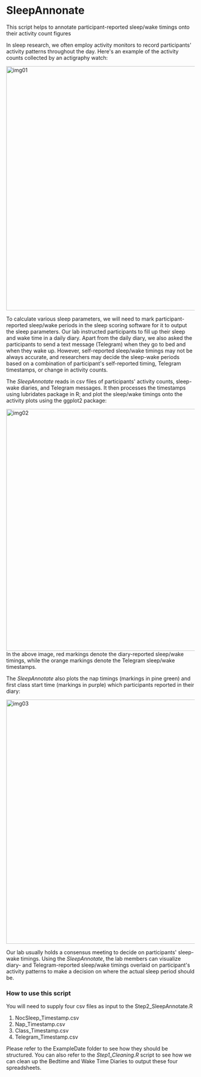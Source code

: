 # SleepAnnonate
This script helps to annotate participant-reported sleep/wake timings onto their activity count figures

In sleep research, we often employ activity monitors to record participants' activity patterns throughout the day. Here's an example of the activity counts collected by an actigraphy watch:

<img width="652" alt="img01" src="https://user-images.githubusercontent.com/99003122/161433468-c62f0d98-a7fa-458b-b83e-0755d42f86b7.png">

To calculate various sleep parameters, we will need to mark participant-reported sleep/wake periods in the sleep scoring software for it to output the sleep parameters. Our lab instructed participants to fill up their sleep and wake time in a daily diary. Apart from the daily diary, we also asked the participants to send a text message (Telegram) when they go to bed and when they wake up. However, self-reported sleep/wake timings may not be always accurate, and researchers may decide the sleep-wake periods based on a combination of participant's self-reported timing, Telegram timestamps, or change in activity counts.

The *SleepAnnotate* reads in csv files of participants' activity counts, sleep-wake diaries, and Telegram messages. It then processes the timestamps using lubridates package in R; and plot the sleep/wake timings onto the activity plots using the ggplot2 package:

<img width="646" alt="img02" src="https://user-images.githubusercontent.com/99003122/161433876-dd30f604-3344-447b-9f27-d46ea9bedcc2.png">
In the above image, red markings denote the diary-reported sleep/wake timings, while the orange markings denote the Telegram sleep/wake timestamps.


The *SleepAnnotate* also plots the nap timings (markings in pine green) and first class start time (markings in purple) which participants reported in their diary:

<img width="652" alt="img03" src="https://user-images.githubusercontent.com/99003122/161434075-ff66e0b3-f976-4a90-a210-283d5ff0e9fa.png">

Our lab usually holds a consensus meeting to decide on participants' sleep-wake timings. Using the *SleepAnnotate*, the lab members can visualize diary- and Telegram-reported sleep/wake timings overlaid on participant's activity patterns to make a decision on where the actual sleep period should be.

### How to use this script

You will need to supply four csv files as input to the Step2_SleepAnnotate.R

1. NocSleep_Timestamp.csv
2. Nap_Timestamp.csv
3. Class_Timestamp.csv
4. Telegram_Timestamp.csv

Please refer to the ExampleDate folder to see how they should be structured. You can also refer to the *Step1_Cleaning.R* script to see how we can clean up the Bedtime and Wake Time Diaries to output these four spreadsheets.
